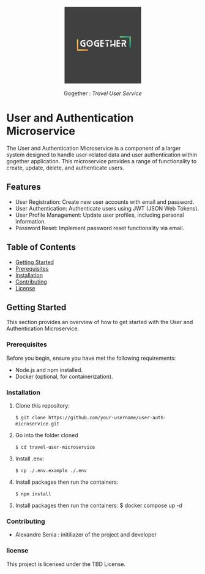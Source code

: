 <p align="center">
  <a href="http://nestjs.com/" target="blank"><img src="./public/logo/WhatsApp Image 2023-09-22 at 23.40.13.jpeg" width="200" alt="Nest Logo" /></a>
</p>

  <p align="center">Gogether : <i>Travel User Service</i></p>

# User and Authentication Microservice


The User and Authentication Microservice is a component of a larger system designed to handle user-related data and user authentication within gogether application. This microservice provides a range of functionality to create, update, delete, and authenticate users.

## Features

- User Registration: Create new user accounts with email and password.
- User Authentication: Authenticate users using JWT (JSON Web Tokens).
- User Profile Management: Update user profiles, including personal information.
- Password Reset: Implement password reset functionality via email.

## Table of Contents

- [Getting Started](#getting-started)
- [Prerequisites](#prerequisites)
- [Installation](#installation)
- [Contributing](#contributing)
- [License](#license)

## Getting Started

This section provides an overview of how to get started with the User and Authentication Microservice.

### Prerequisites

Before you begin, ensure you have met the following requirements:

- Node.js and npm installed.
- Docker (optional, for containerization).

### Installation

1. Clone this repository:
   ```shell
   $ git clone https://github.com/your-username/user-auth-microservice.git
2. Go into the folder cloned 
   ```shell
   $ cd travel-user-microservice
2. Install .env:
   ```shell 
   $ cp ./.env.example ./.env 
3. Install packages then run the containers:
   ```shell$ cd user-auth-microservice
   $ npm install
4. Install packages then run the containers:
   $ docker compose up -d

### Contributing 

- Alexandre Senia : initiliazer of the project and developer

### license 

This project is licensed under the TBD License.
